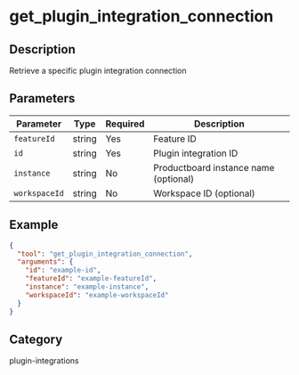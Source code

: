 # get_plugin_integration_connection

## Description

Retrieve a specific plugin integration connection

## Parameters

| Parameter     | Type   | Required | Description                           |
| ------------- | ------ | -------- | ------------------------------------- |
| `featureId`   | string | Yes      | Feature ID                            |
| `id`          | string | Yes      | Plugin integration ID                 |
| `instance`    | string | No       | Productboard instance name (optional) |
| `workspaceId` | string | No       | Workspace ID (optional)               |

## Example

```json
{
  "tool": "get_plugin_integration_connection",
  "arguments": {
    "id": "example-id",
    "featureId": "example-featureId",
    "instance": "example-instance",
    "workspaceId": "example-workspaceId"
  }
}
```

## Category

plugin-integrations
